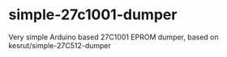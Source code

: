 # simple-27c1001-dumper
Very simple Arduino based 27C1001 EPROM dumper, based on kesrut/simple-27C512-dumper

